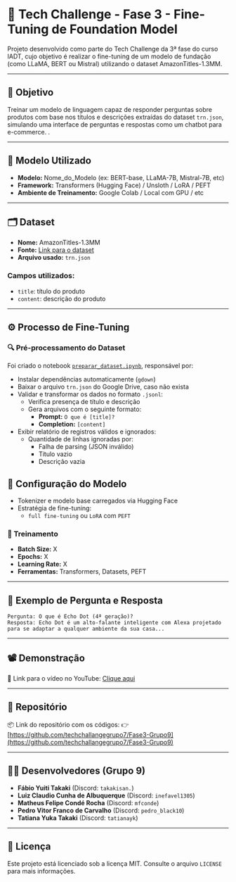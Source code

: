 # 🤖 Tech Challenge - Fase 3 - Fine-Tuning de Foundation Model

Projeto desenvolvido como parte do Tech Challenge da 3ª fase do curso IADT, cujo objetivo é realizar o fine-tuning de um modelo de fundação (como LLaMA, BERT ou Mistral) utilizando o dataset AmazonTitles-1.3MM.

---

## 📌 Objetivo

Treinar um modelo de linguagem capaz de responder perguntas sobre produtos com base nos títulos e descrições extraídas do dataset `trn.json`, simulando uma interface de perguntas e respostas como um chatbot para e-commerce. .

---

## 🧠 Modelo Utilizado

- **Modelo:** Nome_do_Modelo (ex: BERT-base, LLaMA-7B, Mistral-7B, etc)
- **Framework:** Transformers (Hugging Face) / Unsloth / LoRA / PEFT
- **Ambiente de Treinamento:** Google Colab / Local com GPU / etc

---

## 🗂️ Dataset

- **Nome:** AmazonTitles-1.3MM
- **Fonte:** [Link para o dataset](https://drive.google.com/file/d/12zH4mL2RX8iSvH0VCNnd3QxO4DzuHWnK/view)
- **Arquivo usado:** `trn.json`

### Campos utilizados:

- `title`: título do produto
- `content`: descrição do produto

---

## ⚙️ Processo de Fine-Tuning

### 🔍 Pré-processamento do Dataset

Foi criado o notebook [`preparar_dataset.ipynb`](https://colab.research.google.com/github/techchallangegrupo7/Fase3-Grupo9/blob/main/preparar_dataset.ipynb), responsável por:

- Instalar dependências automaticamente (`gdown`)
- Baixar o arquivo `trn.json` do Google Drive, caso não exista
- Validar e transformar os dados no formato `.jsonl`:
  - Verifica presença de título e descrição
  - Gera arquivos com o seguinte formato:
    - **Prompt:** `O que é [title]?`
    - **Completion:** `[content]`
- Exibir relatório de registros válidos e ignorados:
  - Quantidade de linhas ignoradas por:
    - Falha de parsing (JSON inválido)
    - Título vazio
    - Descrição vazia

## 🧪 Configuração do Modelo

- Tokenizer e modelo base carregados via Hugging Face
- Estratégia de fine-tuning:
  - `full fine-tuning` ou `LoRA` com `PEFT`

### 🧬 Treinamento

- **Batch Size:** X
- **Epochs:** X
- **Learning Rate:** X
- **Ferramentas:** Transformers, Datasets, PEFT

---

## 💬 Exemplo de Pergunta e Resposta

```text
Pergunta: O que é Echo Dot (4ª geração)?
Resposta: Echo Dot é um alto-falante inteligente com Alexa projetado para se adaptar a qualquer ambiente da sua casa...
```

---

## 📽️ Demonstração

🎥 Link para o vídeo no YouTube: [Clique aqui](https://www.youtube.com/@Grupo7TechChallenge-IAparaDevs)

---

## 📁 Repositório

📦 Link do repositório com os códigos:
👉 [https://github.com/techchallangegrupo7/Fase3-Grupo9](https://github.com/techchallangegrupo7/Fase3-Grupo9)

---

## 👨‍💻 Desenvolvedores (Grupo 9)

- **Fábio Yuiti Takaki** (Discord: `takakisan.`)
- **Luiz Claudio Cunha de Albuquerque** (Discord: `inefavel1305`)
- **Matheus Felipe Condé Rocha** (Discord: `mfconde`)
- **Pedro Vitor Franco de Carvalho** (Discord: `pedro_black10`)
- **Tatiana Yuka Takaki** (Discord: `tatianayk`)

---

## 📝 Licença

Este projeto está licenciado sob a licença MIT. Consulte o arquivo `LICENSE` para mais informações.
